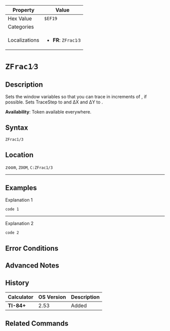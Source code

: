 | Property      | Value |
|---------------|-------|
| Hex Value     | `$EF19`|
| Categories    | <ul></ul> |
| Localizations | <ul><li><b>FR</b>: `ZFrac1⁄3`</li></ul> |

# `ZFrac1⁄3`

## Description
Sets the window variables so that you can trace in increments of , if possible. Sets TraceStep to  and ΔX and ΔY to .


<b>Availability</b>: Token available everywhere.

## Syntax
`ZFrac1/3`

## Location
<kbd>zoom</kbd>, `ZOOM`, `C:ZFrac1/3`
<hr>

## Examples

Explanation 1
```ti-basic
code 1
```
---
Explanation 2
```ti-basic
code 2
```

## Error Conditions


## Advanced Notes


## History
| Calculator | OS Version | Description |
|------------|------------|-------------|
| <b>TI-84+</b> | 2.53 | Added

## Related Commands

    